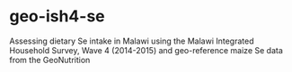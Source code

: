 # geo-ish4-se
Assessing dietary Se intake in Malawi using the Malawi Integrated Household Survey, Wave 4 (2014-2015) and geo-reference maize Se data from the GeoNutrition
